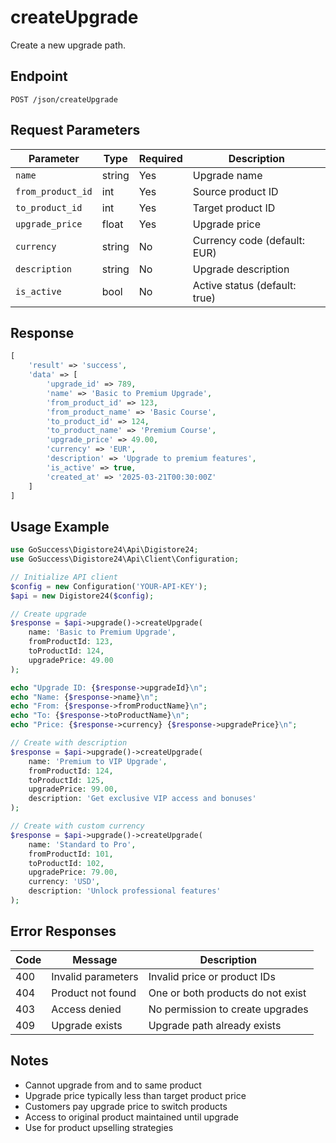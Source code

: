 # createUpgrade

Create a new upgrade path.

## Endpoint

```
POST /json/createUpgrade
```

## Request Parameters

| Parameter | Type | Required | Description |
|-----------|------|----------|-------------|
| `name` | string | Yes | Upgrade name |
| `from_product_id` | int | Yes | Source product ID |
| `to_product_id` | int | Yes | Target product ID |
| `upgrade_price` | float | Yes | Upgrade price |
| `currency` | string | No | Currency code (default: EUR) |
| `description` | string | No | Upgrade description |
| `is_active` | bool | No | Active status (default: true) |

## Response

```php
[
    'result' => 'success',
    'data' => [
        'upgrade_id' => 789,
        'name' => 'Basic to Premium Upgrade',
        'from_product_id' => 123,
        'from_product_name' => 'Basic Course',
        'to_product_id' => 124,
        'to_product_name' => 'Premium Course',
        'upgrade_price' => 49.00,
        'currency' => 'EUR',
        'description' => 'Upgrade to premium features',
        'is_active' => true,
        'created_at' => '2025-03-21T00:30:00Z'
    ]
]
```

## Usage Example

```php
use GoSuccess\Digistore24\Api\Digistore24;
use GoSuccess\Digistore24\Api\Client\Configuration;

// Initialize API client
$config = new Configuration('YOUR-API-KEY');
$api = new Digistore24($config);

// Create upgrade
$response = $api->upgrade()->createUpgrade(
    name: 'Basic to Premium Upgrade',
    fromProductId: 123,
    toProductId: 124,
    upgradePrice: 49.00
);

echo "Upgrade ID: {$response->upgradeId}\n";
echo "Name: {$response->name}\n";
echo "From: {$response->fromProductName}\n";
echo "To: {$response->toProductName}\n";
echo "Price: {$response->currency} {$response->upgradePrice}\n";

// Create with description
$response = $api->upgrade()->createUpgrade(
    name: 'Premium to VIP Upgrade',
    fromProductId: 124,
    toProductId: 125,
    upgradePrice: 99.00,
    description: 'Get exclusive VIP access and bonuses'
);

// Create with custom currency
$response = $api->upgrade()->createUpgrade(
    name: 'Standard to Pro',
    fromProductId: 101,
    toProductId: 102,
    upgradePrice: 79.00,
    currency: 'USD',
    description: 'Unlock professional features'
);
```

## Error Responses

| Code | Message | Description |
|------|---------|-------------|
| 400 | Invalid parameters | Invalid price or product IDs |
| 404 | Product not found | One or both products do not exist |
| 403 | Access denied | No permission to create upgrades |
| 409 | Upgrade exists | Upgrade path already exists |

## Notes

- Cannot upgrade from and to same product
- Upgrade price typically less than target product price
- Customers pay upgrade price to switch products
- Access to original product maintained until upgrade
- Use for product upselling strategies
